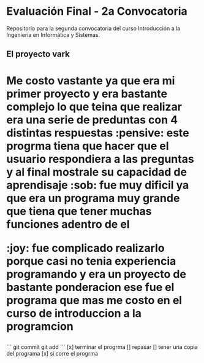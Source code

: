 # Evaluación Final - 2a Convocatoria
Repositorio para la segunda convocatoria del curso Introducción a la Ingeniería en Informática y Sistemas.
## El proyecto vark
<h1>  <p> Me costo vastante ya que era mi primer proyecto y era bastante complejo lo que teina que realizar
era una serie de preduntas con 4 distintas respuestas :pensive: este progrma tiena que hacer que el usuario 
respondiera a las preguntas y al final mostrale su capacidad de aprendisaje :sob: fue muy dificil ya que era un 
programa muy grande que tiena que tener muchas funciones adentro de el </p>
<p>:joy: fue complicado realizarlo porque casi no tenia experiencia programando y era un proyecto de bastante
ponderacion ese fue el programa que mas me costo en el curso de introduccion a la programcion  </p>
</h1>
```
git commit
git add
```
[x] terminar el progrma 
[] repasar 
[] tener una copia del programa
[x] si corre el progrma 